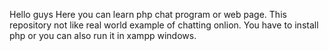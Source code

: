 Hello guys
Here you can learn php chat program or web page.
This repository not like real world example of chatting onlion.
You have to install php or you can also run it in xampp windows.
